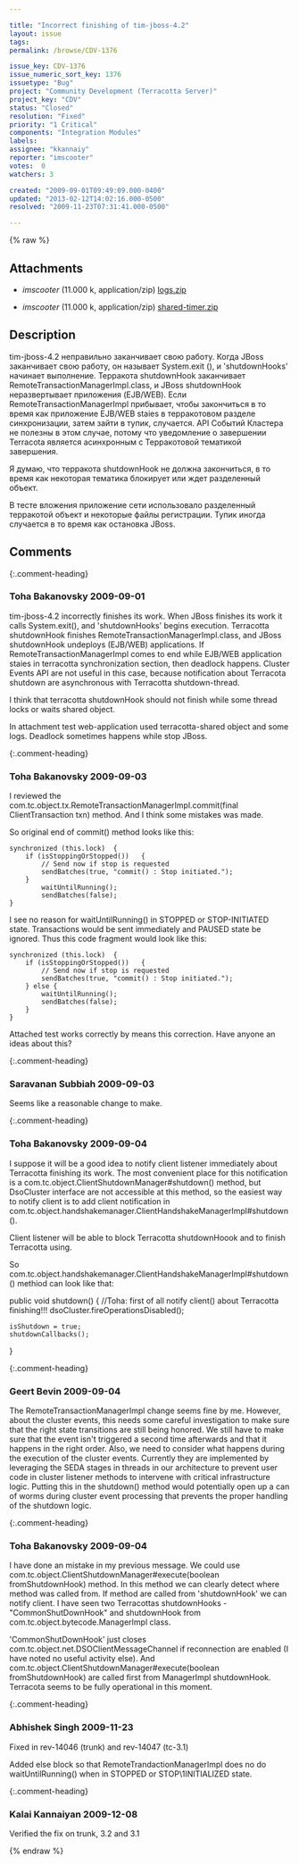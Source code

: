 ```yaml
---

title: "Incorrect finishing of tim-jboss-4.2"
layout: issue
tags: 
permalink: /browse/CDV-1376

issue_key: CDV-1376
issue_numeric_sort_key: 1376
issuetype: "Bug"
project: "Community Development (Terracotta Server)"
project_key: "CDV"
status: "Closed"
resolution: "Fixed"
priority: "1 Critical"
components: "Integration Modules"
labels: 
assignee: "kkannaiy"
reporter: "imscooter"
votes:  0
watchers: 3

created: "2009-09-01T09:49:09.000-0400"
updated: "2013-02-12T14:02:16.000-0500"
resolved: "2009-11-23T07:31:41.000-0500"

---
```




{% raw %}


## Attachments
  
* <em>imscooter</em> (11.000 k, application/zip) [logs.zip](/attachments/CDV/CDV-1376/logs.zip)
  
* <em>imscooter</em> (11.000 k, application/zip) [shared-timer.zip](/attachments/CDV/CDV-1376/shared-timer.zip)
  



## Description

<div markdown="1" class="description">

tim-jboss-4.2 неправильно заканчивает свою работу.
Когда JBoss заканчивает свою работу, он называет System.exit (), и 'shutdownHooks' начинает выполнение. Терракота shutdownHook заканчивает RemoteTransactionManagerImpl.class, и JBoss shutdownHook неразвертывает приложения (EJB/WEB). Если RemoteTransactionManagerImpl прибывает, чтобы закончиться в то время как приложение EJB/WEB staies в терракотовом разделе синхронизации, затем зайти в тупик, случается. API Событий Кластера не полезны в этом случае, потому что уведомление о завершении Terracota является асинхронным с Терракотовой тематикой завершения.

Я думаю, что терракота shutdownHook не должна закончиться, в то время как некоторая тематика блокирует или ждет разделенный объект.

В тесте вложения приложение сети использовало разделенный терракотой объект и некоторые файлы регистрации.
Тупик иногда случается в то время как остановка JBoss.

</div>

## Comments


{:.comment-heading}
### **Toha Bakanovsky** <span class="date">2009-09-01</span>

<div markdown="1" class="comment">

tim-jboss-4.2 incorrectly finishes its work.
When JBoss finishes its work it calls System.exit(), and 'shutdownHooks' begins execution. Terracotta shutdownHook  finishes RemoteTransactionManagerImpl.class, and JBoss shutdownHook undeploys  (EJB/WEB) applications. If  RemoteTransactionManagerImpl comes to end while EJB/WEB application staies in terracotta synchronization section, then deadlock happens. Cluster Events API  are not useful in this case, because notification about Terracota shutdown are asynchronous with Terracotta shutdown-thread.

I think that terracotta shutdownHook should not finish while some thread locks or waits shared object.

In attachment test web-application used terracotta-shared object and some logs.
Deadlock sometimes happens while stop JBoss.

</div>


{:.comment-heading}
### **Toha Bakanovsky** <span class="date">2009-09-03</span>

<div markdown="1" class="comment">

I reviewed the  com.tc.object.tx.RemoteTransactionManagerImpl.commit(final ClientTransaction txn) method. And I think some mistakes was made.

So original end of commit() method looks like this:

    synchronized (this.lock)  {
        if (isStoppingOrStopped())   {
            // Send now if stop is requested
            sendBatches(true, "commit() : Stop initiated.");
        }
            waitUntilRunning();
            sendBatches(false);
    }


I see no reason for waitUntilRunning() in STOPPED or STOP-INITIATED state. Transactions would be sent immediately and PAUSED state be ignored. Thus this code fragment would look like this:

    synchronized (this.lock)  {
        if (isStoppingOrStopped())   {
            // Send now if stop is requested
            sendBatches(true, "commit() : Stop initiated.");
        } else {
            waitUntilRunning();
            sendBatches(false);
        }
    }

Attached test works correctly by means this correction. Have anyone an ideas about this?

</div>


{:.comment-heading}
### **Saravanan Subbiah** <span class="date">2009-09-03</span>

<div markdown="1" class="comment">

Seems like a reasonable change to make.

</div>


{:.comment-heading}
### **Toha Bakanovsky** <span class="date">2009-09-04</span>

<div markdown="1" class="comment">

I suppose it will be a good idea to notify client listener immediately about Terracotta finishing its work. The most convenient place for this notification is a  com.tc.object.ClientShutdownManager#shutdown() method, but DsoCluster interface are not accessible at this method, so the easiest way to notify client is to add client notification in com.tc.object.handshakemanager.ClientHandshakeManagerImpl#shutdown().

Client listener will be able to block Terracotta shutdownHoook and to finish  Terracotta using.


So com.tc.object.handshakemanager.ClientHandshakeManagerImpl#shutdown() methiod can look like that:

 public void shutdown() {
    //Toha: first of all notify client() about Terracotta finishing!!!
    dsoCluster.fireOperationsDisabled();
    
    isShutdown = true;
    shutdownCallbacks();
  }

</div>


{:.comment-heading}
### **Geert Bevin** <span class="date">2009-09-04</span>

<div markdown="1" class="comment">

The RemoteTransactionManagerImpl change seems fine by me. However, about the cluster events, this needs some careful investigation to make sure that the right state transitions are still being honored. We still have to make sure that the event isn't triggered a second time afterwards and that it happens in the right order. Also, we need to consider what happens during the execution of the cluster events. Currently they are implemented by leveraging the SEDA stages in threads in our architecture to prevent user code in cluster listener methods to intervene with critical infrastructure logic. Putting this in the shutdown() method would potentially open up a can of worms during cluster event processing that prevents the proper handling of the shutdown logic.

</div>


{:.comment-heading}
### **Toha Bakanovsky** <span class="date">2009-09-04</span>

<div markdown="1" class="comment">

I have done an mistake in my previous message. We could use com.tc.object.ClientShutdownManager#execute(boolean fromShutdownHook) method. In this method we can clearly detect where method was called from. If method are called from 'shutdownHook'  we can notify client. I have seen two Terracottas shutdownHooks - "CommonShutDownHook" and shutdownHook from com.tc.object.bytecode.ManagerImpl class.

'CommonShutDownHook'  just closes com.tc.object.net.DSOClientMessageChannel  if reconnection are enabled (I have noted no useful activity else).
And com.tc.object.ClientShutdownManager#execute(boolean fromShutdownHook)  are called first from ManagerImpl  shutdownHook.  Terracota seems to be  fully operational in this moment.


</div>


{:.comment-heading}
### **Abhishek Singh** <span class="date">2009-11-23</span>

<div markdown="1" class="comment">

Fixed in rev-14046 (trunk) and rev-14047 (tc-3.1)

Added else block so that RemoteTrandactionManagerImpl does no do waitUntilRunning() when in STOPPED or STOP\1INITIALIZED state.

</div>


{:.comment-heading}
### **Kalai Kannaiyan** <span class="date">2009-12-08</span>

<div markdown="1" class="comment">

Verified the fix on trunk, 3.2 and 3.1 

</div>



{% endraw %}
